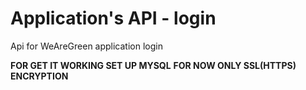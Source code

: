 # Application's API - login
 Api for WeAreGreen application login

**FOR GET IT WORKING SET UP MYSQL**
**FOR NOW ONLY SSL(HTTPS) ENCRYPTION**
